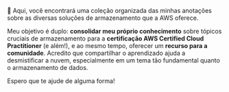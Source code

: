 👋 Aqui, você encontrará uma coleção organizada das minhas anotações sobre as diversas soluções de armazenamento que a AWS oferece.

Meu objetivo é duplo: **consolidar meu próprio conhecimento** sobre tópicos cruciais de armazenamento para a **certificação AWS Certified Cloud Practitioner** (e além!), e ao mesmo tempo, oferecer um **recurso para a comunidade**. Acredito que compartilhar o aprendizado ajuda a desmistificar a nuvem, especialmente em um tema tão fundamental quanto o armazenamento de dados.

Espero que te ajude de alguma forma!
